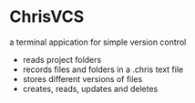 # ChrisVCS
a terminal appication for simple version control
- reads project folders
- records files and folders in a .chris text file
- stores different versions of files
- creates, reads, updates and deletes
